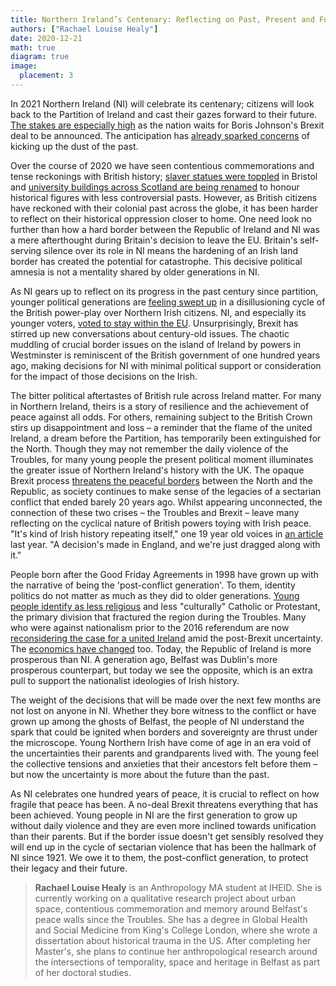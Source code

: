 ```yaml
---
title: Northern Ireland’s Centenary: Reflecting on Past, Present and Future Divisions
authors: ["Rachael Louise Healy"]
date: 2020-12-21
math: true
diagram: true
image:
  placement: 3
---
```


In 2021 Northern Ireland (NI) will celebrate its centenary; citizens will look back to the Partition of Ireland and cast their gazes forward to their future. [The stakes are especially high](https://www.belfasttelegraph.co.uk/news/northern-ireland/questions-on-past-dominate-launch-of-nis-special-events-to-mark-centenary-39864327.html) as the nation waits for Boris Johnson&#39;s Brexit deal to be announced. The anticipation has [already sparked concerns](https://www.theatlantic.com/ideas/archive/2019/03/brexit-could-reawaken-northern-irelands-troubles/584338/) of kicking up the dust of the past.

Over the course of 2020 we have seen contentious commemorations and tense reckonings with British history; [slaver statues were toppled](https://www.economist.com/britain/2020/06/11/the-colston-statue-and-britains-legacy-of-slavery) in Bristol and [university buildings across Scotland are being renamed](https://www.bbc.co.uk/news/uk-scotland-edinburgh-east-fife-54138247) to honour historical figures with less controversial pasts. However, as British citizens have reckoned with their colonial past across the globe, it has been harder to reflect on their historical oppression closer to home. One need look no further than how a hard border between the Republic of Ireland and NI was a mere afterthought during Britain&#39;s decision to leave the EU. Britain&#39;s self-serving silence over its role in NI means the hardening of an Irish land border has created the potential for catastrophe. This decisive political amnesia is not a mentality shared by older generations in NI.

As NI gears up to reflect on its progress in the past century since partition, younger political generations are [feeling swept up](https://www.theguardian.com/commentisfree/2019/feb/12/irish-brexit-northern-ireland-young-people) in a disillusioning cycle of the British power-play over Northern Irish citizens. NI, and especially its younger voters, [voted to stay within the EU](https://www.bbc.co.uk/news/uk-northern-ireland-36614443). Unsurprisingly, Brexit has stirred up new conversations about century-old issues. The chaotic muddling of crucial border issues on the island of Ireland by powers in Westminster is reminiscent of the British government of one hundred years ago, making decisions for NI with minimal political support or consideration for the impact of those decisions on the Irish.

The bitter political aftertastes of British rule across Ireland matter. For many in Northern Ireland, theirs is a story of resilience and the achievement of peace against all odds. For others, remaining subject to the British Crown stirs up disappointment and loss – a reminder that the flame of the united Ireland, a dream before the Partition, has temporarily been extinguished for the North. Though they may not remember the daily violence of the Troubles, for many young people the present political moment illuminates the greater issue of Northern Ireland&#39;s history with the UK. The opaque Brexit process [threatens the peaceful borders](https://www.economist.com/graphic-detail/2018/12/18/what-does-the-irish-border-have-to-do-with-brexit) between the North and the Republic, as society continues to make sense of the legacies of a sectarian conflict that ended barely 20 years ago. Whilst appearing unconnected, the connection of these two crises – the Troubles and Brexit – leave many reflecting on the cyclical nature of British powers toying with Irish peace. &quot;It&#39;s kind of Irish history repeating itself,&quot; one 19 year old voices in [an article](https://www.theguardian.com/commentisfree/2019/feb/12/irish-brexit-northern-ireland-young-people) last year. &quot;A decision&#39;s made in England, and we&#39;re just dragged along with it.&quot;

People born after the Good Friday Agreements in 1998 have grown up with the narrative of being the &#39;post-conflict generation&#39;. To them, identity politics do not matter as much as they did to older generations. [Young people identify as less religious](https://www.belfasttelegraph.co.uk/news/northern-ireland/revealed-new-figures-on-religious-breakdown-in-northern-ireland-working-age-protestants-drop-by-14-37769786.html) and less &quot;culturally&quot; Catholic or Protestant, the primary division that fractured the region during the Troubles. Many who were against nationalism prior to the 2016 referendum are now [reconsidering the case for a united Ireland](https://www.newstatesman.com/politics/staggers/2019/08/support-united-ireland-surging-and-first-time-it-s-backed-moderates) amid the post-Brexit uncertainty. The [economics have changed](https://www.irishtimes.com/business/north-south-economic-divide-in-ireland-is-wider-than-ever-1.1357392) too. Today, the Republic of Ireland is more prosperous than NI. A generation ago, Belfast was Dublin&#39;s more prosperous counterpart, but today we see the opposite, which is an extra pull to support the nationalist ideologies of Irish history.

The weight of the decisions that will be made over the next few months are not lost on anyone in NI. Whether they bore witness to the conflict or have grown up among the ghosts of Belfast, the people of NI understand the spark that could be ignited when borders and sovereignty are thrust under the microscope. Young Northern Irish have come of age in an era void of the uncertainties their parents and grandparents lived with. The young feel the collective tensions and anxieties that their ancestors felt before them – but now the uncertainty is more about the future than the past.

As NI celebrates one hundred years of peace, it is crucial to reflect on how fragile that peace has been. A no-deal Brexit threatens everything that has been achieved. Young people in NI are the first generation to grow up without daily violence and they are even more inclined towards unification than their parents. But if the border issue doesn&#39;t get sensibly resolved they will end up in the cycle of sectarian violence that has been the hallmark of NI since 1921. We owe it to them, the post-conflict generation, to protect their legacy and their future.

> **Rachael Louise Healy** is an Anthropology MA student at IHEID. She is currently working on a qualitative research project about urban space, contentious commemoration and memory around Belfast&#39;s peace walls since the Troubles. She has a degree in Global Health and Social Medicine from King&#39;s College London, where she wrote a dissertation about historical trauma in the US. After completing her Master&#39;s, she plans to continue her anthropological research around the intersections of temporality, space and heritage in Belfast as part of her doctoral studies.
